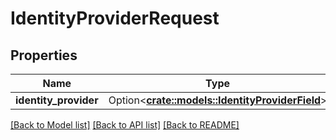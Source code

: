 # IdentityProviderRequest

## Properties

Name | Type | Description | Notes
------------ | ------------- | ------------- | -------------
**identity_provider** | Option<[**crate::models::IdentityProviderField**](IdentityProviderField.md)> |  | [optional]

[[Back to Model list]](../README.md#documentation-for-models) [[Back to API list]](../README.md#documentation-for-api-endpoints) [[Back to README]](../README.md)


